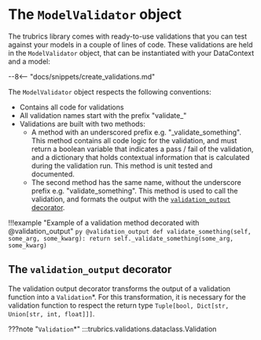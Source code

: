 # The `ModelValidator` object

The trubrics library comes with ready-to-use validations that you can test against your models in a
couple of lines of code. These validations are held in the `ModelValidator` object, that can be instantiated
with your DataContext and a model:

--8<-- "docs/snippets/create_validations.md"

The `ModelValidator` object respects the following conventions:

- Contains all code for validations
- All validation names start with the prefix "validate_"
- Validations are built with two methods:
    - A method with an underscored prefix e.g. "_validate_something". This method contains all code logic for the validation,
    and must return a boolean variable that indicates a pass / fail of the validation, and a dictionary that holds
    contextual information that is calculated during the validation run. This method is unit tested and documented.
    - The second method has the same name, without the underscore prefix e.g. "validate_something". This method is used to call
    the validation, and formats the output with the [`validation_output` decorator](#the-validation_output-decorator).

!!!example "Example of a validation method decorated with @validation_output"
    ```py
    @validation_output
    def validate_something(self, some_arg, some_kwarg):
        return self._validate_something(some_arg, some_kwarg)
    ```

## The `validation_output` decorator
The validation output decorator transforms the output of a validation function into a `Validation`*. For this transformation, it is necessary for the validation function to respect the return type `Tuple[bool, Dict[str, Union[str, int, float]]]`.

???note "`Validation`*"
    :::trubrics.validations.dataclass.Validation
